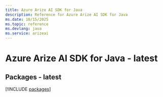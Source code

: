 ```yaml
---
title: Azure Arize AI SDK for Java
description: Reference for Azure Arize AI SDK for Java
ms.date: 10/15/2025
ms.topic: reference
ms.devlang: java
ms.service: arizeai
---
```

# Azure Arize AI SDK for Java - latest
## Packages - latest
[!INCLUDE [packages](arize-ai-index.md)]